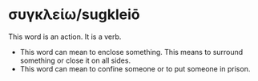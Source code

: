 # συγκλείω/sugkleiō
This word is an action. It is a verb.
* This word can mean to enclose something. This means to surround something or close it on all sides.
* This word can mean to confine someone or to put someone in prison.
